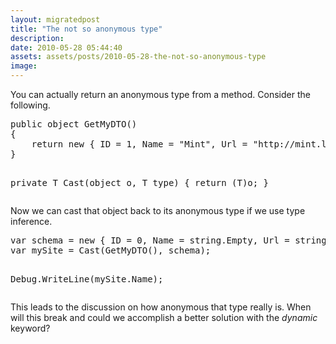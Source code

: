 ```yaml
---
layout: migratedpost
title: "The not so anonymous type"
description:
date: 2010-05-28 05:44:40
assets: assets/posts/2010-05-28-the-not-so-anonymous-type
image: 
---
```


<p>You can actually return an anonymous type from a method. Consider the following.</p>
<pre class="brush:csharp">public object GetMyDTO()
{
    return new { ID = 1, Name = "Mint", Url = "http://mint.litemedia.se" };
}

private T Cast<T>(object o, T type)
{
    return (T)o;
}</pre>
<p>Now we can cast that object back to its anonymous type if we use type inference.</p>
<pre class="brush:csharp">var schema = new { ID = 0, Name = string.Empty, Url = string.Empty };
var mySite = Cast(GetMyDTO(), schema);

Debug.WriteLine(mySite.Name);</pre>
<p>This leads to the discussion on how anonymous that type really is. When will this break and could we accomplish a better solution with the <em>dynamic</em> keyword?</p>
